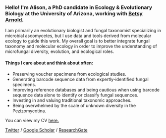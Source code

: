 ### Hello! I'm Alison, a PhD candidate in Ecology & Evolutionary Biology at the University of Arizona, working with [Betsy Arnold](http://www.arnoldlab.net/).

I am primarily an evolutionary biologist and fungal taxonomist specializing in microbial ascomycetes, but I use data and tools derived from molecular ecology to guide this work. My overall goal is to better integrate fungal taxonomy and molecular ecology in order to improve the understanding of microfungal diversity, evolution, and ecological roles. 

#### Things I care about and think about often:
- Preserving voucher specimens from ecological studies.
- Generating barcode sequence data from expertly-identified fungal specimens.
- Improving reference databases and being cautious when using barcode sequence data alone to identify or classify fungal sequences. 
- Investing in and valuing traditional taxonomic approaches.
- Being overwhelmed by the scale of unknown diversity in the Pezizomycotina.



You can view my CV [here.](https://docs.google.com/document/d/1uLbKZvMkJv2Q39bbChU1ezjP5X8TEsQE1vzDT6lZnpo) 


[Twitter](https://twitter.com/alis_harrington) / 
[Google Scholar](https://scholar.google.com/citations?user=rhBOcpQAAAAJ&hl=en) / 
[ResearchGate](https://www.researchgate.net/profile/Alison_Harrington2)
